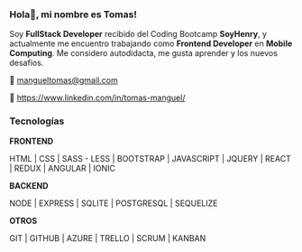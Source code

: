 ### Hola👋, mi nombre es Tomas! 

Soy **FullStack Developer** recibido del Coding Bootcamp **SoyHenry**, y actualmente me encuentro trabajando como **Frontend Developer** en **Mobile Computing**.
Me considero autodidacta, me gusta aprender y los nuevos desafios. 



:email: mangueltomas@gmail.com

:link: https://www.linkedin.com/in/tomas-manguel/


### Tecnologías

**FRONTEND**

HTML | CSS | SASS - LESS | BOOTSTRAP | JAVASCRIPT | JQUERY | REACT | REDUX | ANGULAR | IONIC 

**BACKEND**

NODE | EXPRESS | SQLITE | POSTGRESQL | SEQUELIZE

**OTROS**

GIT | GITHUB | AZURE | TRELLO | SCRUM | KANBAN 
